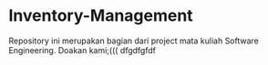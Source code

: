 # Inventory-Management

Repository ini merupakan bagian dari project mata kuliah Software Engineering.
Doakan kami;(((
dfgdfgfdf